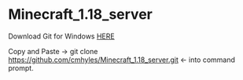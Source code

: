 ﻿# Minecraft_1.18_server
Download Git for Windows [HERE](https://gitforwindows.org/)

Copy and Paste -> git clone https://github.com/cmhyles/Minecraft_1.18_server.git <- into command prompt.
